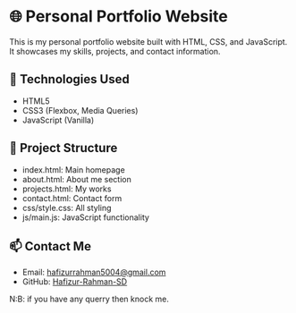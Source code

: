 # 🌐 Personal Portfolio Website

This is my personal portfolio website built with HTML, CSS, and JavaScript. It showcases my skills, projects, and contact information.

## 🔧 Technologies Used
- HTML5
- CSS3 (Flexbox, Media Queries)
- JavaScript (Vanilla)

## 📁 Project Structure
- index.html: Main homepage
- about.html: About me section
- projects.html: My works
- contact.html: Contact form
- css/style.css: All styling
- js/main.js: JavaScript functionality

## 📫 Contact Me
- Email: hafizurrahman5004@gmail.com
- GitHub: [Hafizur-Rahman-SD](https://github.com/Hafizur-Rahman-SD)

N:B: if you have any querry then knock me.
